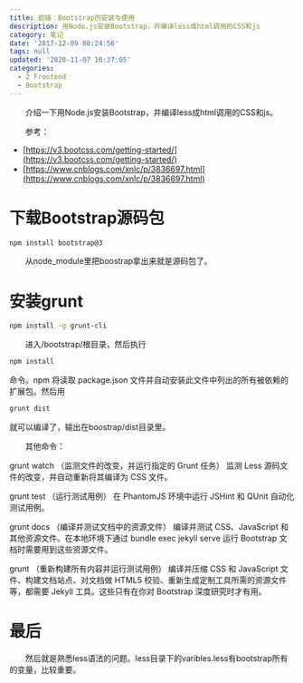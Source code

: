 ```yaml
---
title: 前端：Bootstrap的安装与使用
description: 用Node.js安装Bootstrap，并编译less成html调用的CSS和js
category: 笔记
date: '2017-12-09 08:24:56'
tags: null
updated: '2020-11-07 10:37:05'
categories:
  - 2 Frontend
  - Bootstrap
---
```

　　介绍一下用Node.js安装Bootstrap，并编译less成html调用的CSS和js。

　　参考：

- [https://v3.bootcss.com/getting-started/](https://v3.bootcss.com/getting-started/)
- [https://www.cnblogs.com/xnlc/p/3836697.html](https://www.cnblogs.com/xnlc/p/3836697.html)

# 下载Bootstrap源码包

```sh
npm install bootstrap@3
```

　　从node_module里把boostrap拿出来就是源码包了。

# 安装grunt

```sh
npm install -g grunt-cli
```

　　进入/bootstrap/根目录，然后执行

```sh
npm install
```

命令。npm 将读取 package.json 文件并自动安装此文件中列出的所有被依赖的扩展包。然后用

```sh
grunt dist
```

就可以编译了，输出在boostrap/dist目录里。

　　其他命令：

grunt watch （监测文件的改变，并运行指定的 Grunt 任务）
监测 Less 源码文件的改变，并自动重新将其编译为 CSS 文件。

grunt test （运行测试用例）
在 PhantomJS 环境中运行 JSHint 和 QUnit 自动化测试用例。

grunt docs （编译并测试文档中的资源文件）
编译并测试 CSS、JavaScript 和其他资源文件。在本地环境下通过 bundle exec jekyll serve 运行 Bootstrap 文档时需要用到这些资源文件。

grunt （重新构建所有内容并运行测试用例）
编译并压缩 CSS 和 JavaScript 文件、构建文档站点、对文档做 HTML5 校验、重新生成定制工具所需的资源文件等，都需要 Jekyll 工具。这些只有在你对 Bootstrap 深度研究时才有用。

# 最后

　　然后就是熟悉less语法的问题。less目录下的varibles.less有bootstrap所有的变量，比较重要。
